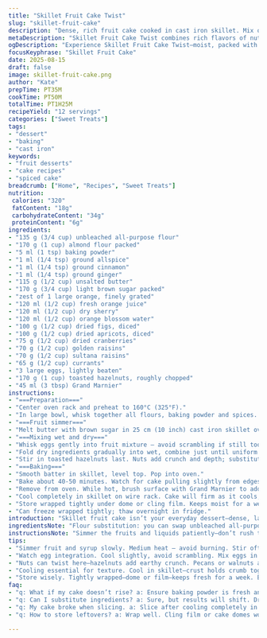 ```yaml
---
title: "Skillet Fruit Cake Twist"
slug: "skillet-fruit-cake"
description: "Dense, rich fruit cake cooked in cast iron skillet. Mix of dried nuts and fruits simmered in spiced citrus-sherry syrup before combining with flour and eggs. Cinnamon and nutmeg anchor the flavors; swapped amaretto for Grand Marnier, swapped muscade for allspice. Slightly less sugar, added orange blossom water for subtle aroma. Baking time adjusted to 40-50 minutes, watching for golden crust and clean toothpick. Luscious, moist interior with toasted hazelnuts. Keeps well a week wrapped tightly—better day two when flavors marry fully."
metaDescription: "Skillet Fruit Cake Twist combines rich flavors of nuts, fruits, and spices; a cast iron marvel for your dessert table."
ogDescription: "Experience Skillet Fruit Cake Twist—moist, packed with dried fruits and nuts, fragrant with citrus and spices."
focusKeyphrase: "Skillet Fruit Cake"
date: 2025-08-15
draft: false
image: skillet-fruit-cake.png
author: "Kate"
prepTime: PT35M
cookTime: PT50M
totalTime: PT1H25M
recipeYield: "12 servings"
categories: ["Sweet Treats"]
tags:
- "dessert"
- "baking"
- "cast iron"
keywords:
- "fruit desserts"
- "cake recipes"
- "spiced cake"
breadcrumb: ["Home", "Recipes", "Sweet Treats"]
nutrition: 
 calories: "320"
 fatContent: "18g"
 carbohydrateContent: "34g"
 proteinContent: "6g"
ingredients:
- "135 g (3/4 cup) unbleached all-purpose flour"
- "170 g (1 cup) almond flour packed"
- "5 ml (1 tsp) baking powder"
- "1 ml (1/4 tsp) ground allspice"
- "1 ml (1/4 tsp) ground cinnamon"
- "1 ml (1/4 tsp) ground ginger"
- "115 g (1/2 cup) unsalted butter"
- "170 g (3/4 cup) light brown sugar packed"
- "zest of 1 large orange, finely grated"
- "120 ml (1/2 cup) fresh orange juice"
- "120 ml (1/2 cup) dry sherry"
- "120 ml (1/2 cup) orange blossom water"
- "100 g (1/2 cup) dried figs, diced"
- "100 g (1/2 cup) dried apricots, diced"
- "75 g (1/2 cup) dried cranberries"
- "70 g (1/2 cup) golden raisins"
- "70 g (1/2 cup) sultana raisins"
- "65 g (1/2 cup) currants"
- "3 large eggs, lightly beaten"
- "170 g (1 cup) toasted hazelnuts, roughly chopped"
- "45 ml (3 tbsp) Grand Marnier"
instructions:
- "===Preparation==="
- "Center oven rack and preheat to 160°C (325°F)."
- "In large bowl, whisk together all flours, baking powder and spices. Set aside."
- "===Fruit simmer==="
- "Melt butter with brown sugar in 25 cm (10 inch) cast iron skillet over medium heat. When sugar dissolves, add orange zest, juice, sherry, orange blossom water and dried fruit mix. Stir frequently 'til bubbly and syrup thickens slightly, about 8-10 minutes. You’ll hear a soft simmer, syrup should coat spoon lightly. Remove heat. Let cool 12-15 minutes — warm but not hot!"
- "===Mixing wet and dry==="
- "Whisk eggs gently into fruit mixture — avoid scrambling if still too hot; wait a few minutes more."
- "Fold dry ingredients gradually into wet, combine just until uniform. Avoid overmixing to keep cake tender."
- "Stir in toasted hazelnuts last. Nuts add crunch and depth; substitute with toasted pecans or walnuts if preferred."
- "===Baking==="
- "Smooth batter in skillet, level top. Pop into oven."
- "Bake about 40-50 minutes. Watch for cake pulling slightly from edges and a toothpick inserted in center comes out clean with a few moist crumbs. The top should be golden, slightly cracked."
- "Remove from oven. While hot, brush surface with Grand Marnier to add shine and aroma. Don’t skip this step—it boosts flavor and keeps the crust from drying out."
- "Cool completely in skillet on wire rack. Cake will firm as it cools; slices hold together better."
- "Store wrapped tightly under dome or cling film. Keeps moist for a week. Flavors meld nicely after 24 hours; best after second day."
- "Can freeze wrapped tightly; thaw overnight in fridge."
introduction: "Skillet fruit cake isn’t your everyday dessert—dense, layered with zingy citrus and boozy depth, plus chewy fruit bits that soak and plump during a syrup simmer. Key is mastering that fruit soak: not boiling dry, but gently thickening syrup until shiny and fragrant, butter and sugar marrying citrus and sherry notes. The cast iron does more than hold shape; it helps develop a caramelized crust while keeping the inside moist and tender. Swapping almonds for hazelnuts brings earthiness, adding toasty crunch. And orange blossom water? That subtle floral whisper—a twist that lifts from the usual. No rubbery cake here. The batter shouldn’t be overworked—fold only until ingredients ride together smoothly. Egg integration timing critical—never add eggs when hot syrup might scramble them. The surface glaze with Grand Marnier seals aroma in and stops drying, a simple but game-changing step. Resting is essential. Cake flavor matures as it cools; day-old cake has that improvised richness you want. Keep under a dome for moisture retention."
ingredientsNote: "Flour substitution: you can swap unbleached all-purpose flour for spelt or whole wheat pastry flour for nuttier undertone, but this will change texture slightly—cake will be denser. Almond flour is essential for tender crumb and moist bite; avoid replacing completely but can dial quantity down if you want a lighter feel. For dried fruit, prune or dried cherries can substitute figs and apricots for a different fruitiness. Swap Grand Marnier with brandy or whiskey if preferred—choose a liqueur with citrus or spice hints to complement orange and spices. Orange blossom water adds floral aroma—if missing, a few drops of rose water may substitute but use sparingly. Toast nuts to deepen flavor, enhances crunch and nuttiness, prevents bitterness raw nuts sometimes bring. Brown sugar choice is flexible; light or dark will shift caramel notes subtly—dark sugar means more moisture. Butter best quality unsalted, melted gently, avoid overheating or separating. If cast iron unavailable, sturdy ovenproof skillet or even straight cake pan will work but watch baking times, heat distribution varies."
instructionsNote: "Simmer the fruits and liquids patiently—don’t rush this step. Leave heat medium-low so syrup thickens but doesn’t scorch. You want it to cling to fruit. Cool syrup enough before adding eggs; if too hot, eggs scramble, ruining batter texture. Stir gently to fold flours in; overmixing develops gluten and toughens cake. Bake close to rack center to ensure even heat. Keep eye on crust—golden color means caramelized sugars, watch that top doesn’t crack too widely. If crust browns too fast, tent loosely with foil. Brushing liqueur over hot cake traps moisture, aroma; don’t glaze after cooled or it won’t sink in. Cooling in pan avoids handling crumb when fragile. Wrap cake well for storage to keep humidity in. When slicing—clean sharp knife, wipe blade between cuts for clean lines and pretty slices. Handy tip: cake doubles as a boozy, fruity breakfast or afternoon snack with tea. Watch measurements; reductions from original help reduce sugar and flour to adjust density and sweetness without losing structure. Keep notes on your oven’s temperament—every degree counts here."
tips:
- "Simmer fruit and syrup slowly. Medium heat – avoid burning. Stir often, you want it thick but not dry. Look for clinginess. Patience is key here. Cool before adding eggs. Too hot? Scrambled eggs."
- "Watch egg integration. Cool slightly, avoid scrambling. Mix eggs in gently—don't overwork batter. Just combine until uniform. Tender cake requires gentleness. Room temperature is better for ingredients."
- "Nuts can twist here—hazelnuts add earthy crunch. Pecans or walnuts are fine. Toast first, deepens flavor. Some prefer chopped almonds for a lighter touch; adjust amounts if lighter feel is desired."
- "Cooling essential for texture. Cool in skillet—crust holds crumb together better. Wrap tightly afterward. Keeps moisture in, flavors deepen overnight. Don’t skip the brushing—stops crust from drying out."
- "Store wisely. Tightly wrapped—dome or film—keeps fresh for a week. Baked goods want to breathe. Can freeze for longer, just wrap tightly. Thaw overnight in fridge; texture stays nice."
faq:
- "q: What if my cake doesn’t rise? a: Ensure baking powder is fresh and active. Mix evenly, avoid overmixing. Pay attention to oven temp. Sometimes, check thermometer."
- "q: Can I substitute ingredients? a: Sure, but results will shift. Dried fruit selections can alter taste. Try prunes or cherries. Juice swaps are fine too. Make adjustments as needed."
- "q: My cake broke when slicing. a: Slice after cooling completely in skillet, wait for firmness. Knives should be sharp and clean. Wiping blade between cuts helps. Patience pays off."
- "q: How to store leftovers? a: Wrap well. Cling film or cake domes work best. Fridge is fine, but pantry’s okay too. Watch moisture—keep in a cool spot but not too cold."

---
```

